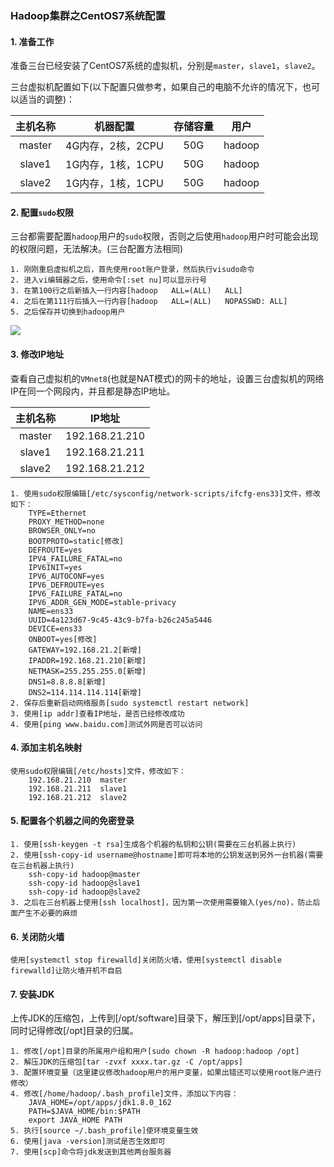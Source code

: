 ### Hadoop集群之CentOS7系统配置

#### 1. 准备工作

准备三台已经安装了CentOS7系统的虚拟机，分别是`master`，`slave1`，`slave2`。

三台虚拟机配置如下(以下配置只做参考，如果自己的电脑不允许的情况下，也可以适当的调整)：

| 主机名称 |     机器配置      | 存储容量 |  用户  |
| :------: | :---------------: | :------: | :----: |
|  master  | 4G内存，2核，2CPU |   50G    | hadoop |
|  slave1  | 1G内存，1核，1CPU |   50G    | hadoop |
|  slave2  | 1G内存，1核，1CPU |   50G    | hadoop |

#### 2. 配置`sudo`权限

三台都需要配置`hadoop`用户的`sudo`权限，否则之后使用`hadoop`用户时可能会出现的权限问题，无法解决。(三台配置方法相同)

```
1. 刚刚重启虚拟机之后，首先使用root账户登录，然后执行visudo命令
2. 进入vi编辑器之后，使用命令[:set nu]可以显示行号
3. 在第100行之后新插入一行内容[hadoop	ALL=(ALL)	ALL]
4. 之后在第111行后插入一行内容[hadoop	ALL=(ALL)	NOPASSWD: ALL]
5. 之后保存并切换到hadoop用户
```

![](http://typora-image.test.upcdn.net/images/20200809154733.jpg)

#### 3. 修改IP地址

查看自己虚拟机的`VMnet8`(也就是NAT模式)的网卡的地址，设置三台虚拟机的网络IP在同一个网段内，并且都是静态IP地址。

| 主机名称 |     IP地址     |
| :------: | :------------: |
|  master  | 192.168.21.210 |
|  slave1  | 192.168.21.211 |
|  slave2  | 192.168.21.212 |

```
1. 使用sudo权限编辑[/etc/sysconfig/network-scripts/ifcfg-ens33]文件，修改如下：
	TYPE=Ethernet
	PROXY_METHOD=none
	BROWSER_ONLY=no
	BOOTPROTO=static[修改]
	DEFROUTE=yes
	IPV4_FAILURE_FATAL=no
	IPV6INIT=yes
	IPV6_AUTOCONF=yes
	IPV6_DEFROUTE=yes
	IPV6_FAILURE_FATAL=no
	IPV6_ADDR_GEN_MODE=stable-privacy
	NAME=ens33
	UUID=4a123d67-9c45-43c9-b7fa-b26c245a5446
	DEVICE=ens33
	ONBOOT=yes[修改]
	GATEWAY=192.168.21.2[新增]
	IPADDR=192.168.21.210[新增]
	NETMASK=255.255.255.0[新增]
	DNS1=8.8.8.8[新增]
	DNS2=114.114.114.114[新增]
2. 保存后重新启动网络服务[sudo systemctl restart network]
3. 使用[ip addr]查看IP地址，是否已经修改成功
4. 使用[ping www.baidu.com]测试外网是否可以访问
```

#### 4. 添加主机名映射

```
使用sudo权限编辑[/etc/hosts]文件，修改如下：
	192.168.21.210	master
	192.168.21.211	slave1
	192.168.21.212	slave2
```

#### 5. 配置各个机器之间的免密登录

```
1. 使用[ssh-keygen -t rsa]生成各个机器的私钥和公钥(需要在三台机器上执行)
2. 使用[ssh-copy-id username@hostname]即可将本地的公钥发送到另外一台机器(需要在三台机器上执行)
	ssh-copy-id hadoop@master
	ssh-copy-id hadoop@slave1
	ssh-copy-id hadoop@slave2
3. 之后在三台机器上使用[ssh localhost]，因为第一次使用需要输入(yes/no)，防止后面产生不必要的麻烦
```

#### 6. 关闭防火墙

```
使用[systemctl stop firewalld]关闭防火墙，使用[systemctl disable firewalld]让防火墙开机不自启
```

#### 7. 安装JDK

上传JDK的压缩包，上传到[/opt/software]目录下，解压到[/opt/apps]目录下，同时记得修改[/opt]目录的归属。

```
1. 修改[/opt]目录的所属用户组和用户[sudo chown -R hadoop:hadoop /opt]
2. 解压JDK的压缩包[tar -zvxf xxxx.tar.gz -C /opt/apps]
3. 配置环境变量（这里建议修改hadoop用户的用户变量，如果出错还可以使用root账户进行修改）
4. 修改[/home/hadoop/.bash_profile]文件，添加以下内容：
	JAVA_HOME=/opt/apps/jdk1.8.0_162
	PATH=$JAVA_HOME/bin:$PATH
	export JAVA_HOME PATH
5. 执行[source ~/.bash_profile]使环境变量生效
6. 使用[java -version]测试是否生效即可
7. 使用[scp]命令将jdk发送到其他两台服务器
```

